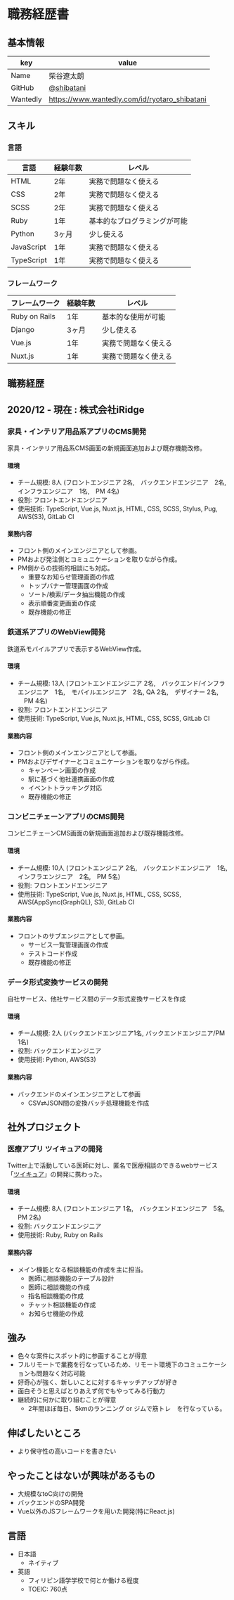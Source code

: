 # 職務経歴書

## 基本情報

|key|value|
|---|-----|
|Name|柴谷遼太朗|
|GitHub|[@shibatani](https://github.com/shibatani/)|
|Wantedly|https://www.wantedly.com/id/ryotaro_shibatani|

## スキル
### 言語
|言語|経験年数|レベル|
|---|-------|-----|
|HTML|2年|実務で問題なく使える|
|CSS|2年|実務で問題なく使える|
|SCSS|2年|実務で問題なく使える|
|Ruby|1年|基本的なプログラミングが可能|
|Python|3ヶ月|少し使える|
|JavaScript|1年|実務で問題なく使える|
|TypeScript|1年|実務で問題なく使える|

### フレームワーク

|フレームワーク|経験年数|レベル|
|---|-------|-----|
|Ruby on Rails|1年|基本的な使用が可能|
|Django|3ヶ月|少し使える|
|Vue.js|1年|実務で問題なく使える|
|Nuxt.js|1年|実務で問題なく使える|

## 職務経歴

## 2020/12 - 現在 : 株式会社iRidge

### 家具・インテリア用品系アプリのCMS開発
家具・インテリア用品系CMS画面の新規画面追加および既存機能改修。

#### 環境

- チーム規模: 8人 (フロントエンジニア 2名,　バックエンドエンジニア　2名,　インフラエンジニア　1名,　PM 4名)
- 役割: フロントエンドエンジニア
- 使用技術: TypeScript, Vue.js, Nuxt.js, HTML, CSS, SCSS, Stylus, Pug, AWS(S3), GitLab CI

#### 業務内容
- フロント側のメインエンジニアとして参画。
- PMおよび発注側とコミュニケーションを取りながら作成。
- PM側からの技術的相談にも対応。
  - 重要なお知らせ管理画面の作成　
  - トップバナー管理画面の作成
  - ソート/検索/データ抽出機能の作成
  - 表示順番変更画面の作成
  - 既存機能の修正

### 鉄道系アプリのWebView開発
鉄道系モバイルアプリで表示するWebView作成。

#### 環境

- チーム規模: 13人 (フロントエンドエンジニア 2名,　バックエンド/インフラエンジニア　1名,　モバイルエンジニア　2名, QA 2名,　デザイナー 2名, 　PM 4名)
- 役割: フロントエンドエンジニア
- 使用技術: TypeScript, Vue.js, Nuxt.js, HTML, CSS, SCSS, GitLab CI

#### 業務内容
- フロント側のメインエンジニアとして参画。
- PMおよびデザイナーとコミュニケーションを取りながら作成。
  - キャンペーン画面の作成
  - 駅に基づく他社連携画面の作成
  - イベントトラッキング対応
  - 既存機能の修正

### コンビニチェーンアプリのCMS開発
コンビニチェーンCMS画面の新規画面追加および既存機能改修。

#### 環境

- チーム規模: 10人 (フロントエンジニア 2名,　バックエンドエンジニア　1名,　インフラエンジニア　2名,　PM 5名)
- 役割: フロントエンドエンジニア
- 使用技術: TypeScript, Vue.js, Nuxt.js, HTML, CSS, SCSS, AWS(AppSync(GraphQL), S3), GitLab CI

#### 業務内容
- フロントのサブエンジニアとして参画。
  - サービス一覧管理画面の作成
  - テストコード作成
  - 既存機能の修正

### データ形式変換サービスの開発
自社サービス、他社サービス間のデータ形式変換サービスを作成

#### 環境

- チーム規模: 2人 (バックエンドエンジニア1名, バックエンドエンジニア/PM 1名)
- 役割: バックエンドエンジニア
- 使用技術: Python, AWS(S3)

#### 業務内容
- バックエンドのメインエンジニアとして参画
  - CSV⇄JSON間の変換バッチ処理機能を作成

## 社外プロジェクト

### 医療アプリ ツイキュアの開発
Twitter上で活動している医師に対し、匿名で医療相談のできるwebサービス「[ツイキュア](https://twicure.com/)」の開発に携わった。

#### 環境

- チーム規模: 8人 (フロントエンジニア 1名,　バックエンドエンジニア　5名,　　PM 2名)
- 役割: バックエンドエンジニア
- 使用技術: Ruby, Ruby on Rails

#### 業務内容
- メイン機能となる相談機能の作成を主に担当。
  - 医師に相談機能のテーブル設計
  - 医師に相談機能の作成
  - 指名相談機能の作成
  - チャット相談機能の作成
  - お知らせ機能の作成

## 強み
- 色々な案件にスポット的に参画することが得意
- フルリモートで業務を行なっているため、リモート環境下のコミュニケーションも問題なく対応可能
- 好奇心が強く、新しいことに対するキャッチアップが好き
- 面白そうと思えばとりあえず何でもやってみる行動力
- 継続的に何かに取り組むことが得意
  - 2年間ほぼ毎日、5kmのランニング or ジムで筋トレ　を行なっている。

## 伸ばしたいところ
- より保守性の高いコードを書きたい

## やったことはないが興味があるもの
- 大規模なtoC向けの開発
- バックエンドのSPA開発
- Vue以外のJSフレームワークを用いた開発(特にReact.js)

## 言語

- 日本語
  - ネイティブ
- 英語
  - フィリピン語学学校で何とか働ける程度
  - TOEIC: 760点
